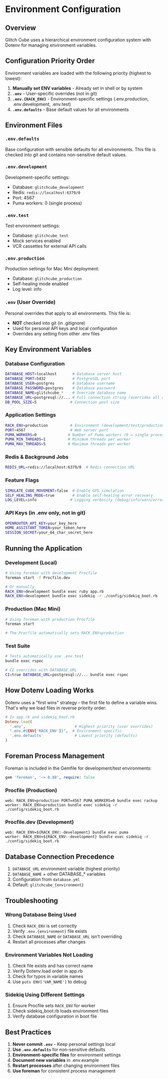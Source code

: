 # Environment Configuration

## Overview

Glitch Cube uses a hierarchical environment configuration system with Dotenv for managing environment variables.

## Configuration Priority Order

Environment variables are loaded with the following priority (highest to lowest):

1. **Manually set ENV variables** - Already set in shell or by system
2. **`.env`** - User-specific overrides (not in git)
3. **`.env.{RACK_ENV}`** - Environment-specific settings (.env.production, .env.development, .env.test)
4. **`.env.defaults`** - Base default values for all environments

## Environment Files

### `.env.defaults`
Base configuration with sensible defaults for all environments. This file is checked into git and contains non-sensitive default values.

### `.env.development`
Development-specific settings:
- Database: `glitchcube_development`
- Redis: `redis://localhost:6379/0`
- Port: 4567
- Puma workers: 0 (single process)

### `.env.test`
Test environment settings:
- Database: `glitchcube_test`
- Mock services enabled
- VCR cassettes for external API calls

### `.env.production`
Production settings for Mac Mini deployment:
- Database: `glitchcube_production`
- Self-healing mode enabled
- Log level: info

### `.env` (User Override)
Personal overrides that apply to all environments. This file is:
- **NOT** checked into git (in .gitignore)
- Used for personal API keys and local configuration
- Overrides any setting from other .env files

## Key Environment Variables

### Database Configuration
```bash
DATABASE_HOST=localhost       # Database server host
DATABASE_PORT=5432            # PostgreSQL port
DATABASE_USER=postgres        # Database username
DATABASE_PASSWORD=postgres    # Database password
DATABASE_NAME=glitchcube_*    # Override database name
DATABASE_URL=postgresql://... # Full connection string (overrides all above)
DB_POOL_SIZE=5               # Connection pool size
```

### Application Settings
```bash
RACK_ENV=production          # Environment (development/test/production)
PORT=4567                    # Web server port
PUMA_WORKERS=0              # Number of Puma workers (0 = single process)
PUMA_MIN_THREADS=1          # Minimum threads per worker
PUMA_MAX_THREADS=5          # Maximum threads per worker
```

### Redis & Background Jobs
```bash
REDIS_URL=redis://localhost:6379/0  # Redis connection URL
```

### Feature Flags
```bash
SIMULATE_CUBE_MOVEMENT=false  # Enable GPS simulation
SELF_HEALING_MODE=true        # Enable self-healing error recovery
LOG_LEVEL=info               # Logging verbosity (debug/info/warn/error)
```

### API Keys (in .env only, not in git)
```bash
OPENROUTER_API_KEY=your_key_here
HOME_ASSISTANT_TOKEN=your_token_here
SESSION_SECRET=your_64_char_secret_here
```

## Running the Application

### Development (Local)
```bash
# Using foreman with development Procfile
foreman start -f Procfile.dev

# Or manually
RACK_ENV=development bundle exec ruby app.rb
RACK_ENV=development bundle exec sidekiq -r ./config/sidekiq_boot.rb
```

### Production (Mac Mini)
```bash
# Using foreman with production Procfile
foreman start

# The Procfile automatically sets RACK_ENV=production
```

### Test Suite
```bash
# Tests automatically use .env.test
bundle exec rspec

# CI overrides with DATABASE_URL
CI=true DATABASE_URL=postgresql://... bundle exec rspec
```

## How Dotenv Loading Works

Dotenv uses a "first wins" strategy - the first file to define a variable wins. That's why we load files in reverse priority order:

```ruby
# In app.rb and sidekiq_boot.rb
Dotenv.load(
  '.env',                      # Highest priority (user overrides)
  ".env.#{ENV['RACK_ENV']}",  # Environment-specific
  '.env.defaults'              # Lowest priority (defaults)
)
```

## Foreman Process Management

Foreman is included in the Gemfile for development/test environments:

```ruby
gem 'foreman', '~> 0.88', require: false
```

### Procfile (Production)
```
web: RACK_ENV=production PORT=4567 PUMA_WORKERS=0 bundle exec rackup
worker: RACK_ENV=production bundle exec sidekiq -r ./config/sidekiq_boot.rb
```

### Procfile.dev (Development)
```
web: RACK_ENV=${RACK_ENV:-development} bundle exec puma
worker: RACK_ENV=${RACK_ENV:-development} bundle exec sidekiq -r ./config/sidekiq_boot.rb
```

## Database Connection Precedence

1. `DATABASE_URL` environment variable (highest priority)
2. `DATABASE_NAME` + other DATABASE_* variables
3. Configuration from `database.yml`
4. Default: `glitchcube_{environment}`

## Troubleshooting

### Wrong Database Being Used
1. Check `RACK_ENV` is set correctly
2. Verify `.env.{environment}` file exists
3. Check `DATABASE_NAME` or `DATABASE_URL` isn't overriding
4. Restart all processes after changes

### Environment Variables Not Loading
1. Check file exists and has correct name
2. Verify Dotenv.load order in app.rb
3. Check for typos in variable names
4. Use `puts ENV['VAR_NAME']` to debug

### Sidekiq Using Different Settings
1. Ensure Procfile sets `RACK_ENV` for worker
2. Check sidekiq_boot.rb loads environment files
3. Verify database configuration in boot file

## Best Practices

1. **Never commit `.env`** - Keep personal settings local
2. **Use `.env.defaults`** for non-sensitive defaults
3. **Environment-specific files** for environment settings
4. **Document new variables** in .env.example
5. **Restart processes** after changing environment files
6. **Use foreman** for consistent process management